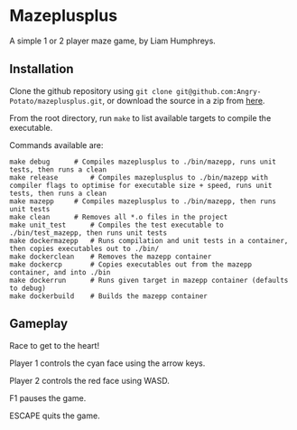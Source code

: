 # Mazeplusplus
A simple 1 or 2 player maze game, by Liam Humphreys.

## Installation
Clone the github repository using `git clone git@github.com:Angry-Potato/mazeplusplus.git`, or download the source in a zip from [here](https://github.com/Angry-Potato/mazeplusplus/archive/master.zip).

From the root directory, run `make` to list available targets to compile the executable.

Commands available are:
```
make debug		# Compiles mazeplusplus to ./bin/mazepp, runs unit tests, then runs a clean
make release		# Compiles mazeplusplus to ./bin/mazepp with compiler flags to optimise for executable size + speed, runs unit tests, then runs a clean
make mazepp		# Compiles mazeplusplus to ./bin/mazepp, then runs unit tests
make clean		# Removes all *.o files in the project
make unit_test		# Compiles the test executable to ./bin/test_mazepp, then runs unit tests
make dockermazepp	# Runs compilation and unit tests in a container, then copies executables out to ./bin/
make dockerclean	# Removes the mazepp container
make dockercp		# Copies executables out from the mazepp container, and into ./bin
make dockerrun		# Runs given target in mazepp container (defaults to debug)
make dockerbuild	# Builds the mazepp container
```

## Gameplay
Race to get to the heart!

Player 1 controls the cyan face using the arrow keys.

Player 2 controls the red face using WASD.

F1 pauses the game.

ESCAPE quits the game.
